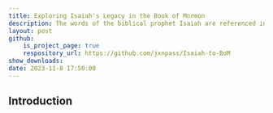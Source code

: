 ```yaml
---
title: Exploring Isaiah's Legacy in the Book of Mormon
description: The words of the biblical prophet Isaiah are referenced in the Book of Mormon over 700 times! My project explores the connections in terminology, themes, and historical contexts. 
layout: post
github:
    is_project_page: true
    respository_url: https://github.com/jxnpass/Isaiah-to-BoM
show_downloads: 
date: 2023-11-8 17:50:00
---
```


## Introduction

